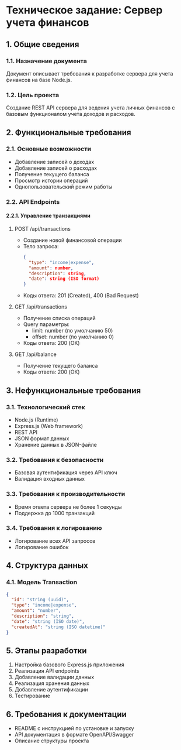 # Техническое задание: Сервер учета финансов

## 1. Общие сведения
### 1.1. Назначение документа
Документ описывает требования к разработке сервера для учета финансов на базе Node.js.

### 1.2. Цель проекта
Создание REST API сервера для ведения учета личных финансов с базовым функционалом учета доходов и расходов.

## 2. Функциональные требования
### 2.1. Основные возможности
- Добавление записей о доходах
- Добавление записей о расходах
- Получение текущего баланса
- Просмотр истории операций
- Однопользовательский режим работы

### 2.2. API Endpoints
#### 2.2.1. Управление транзакциями
1. POST /api/transactions
   - Создание новой финансовой операции
   - Тело запроса:
     ```json
     {
       "type": "income|expense",
       "amount": number,
       "description": string,
       "date": string (ISO format)
     }
     ```
   - Коды ответа: 201 (Created), 400 (Bad Request)

2. GET /api/transactions
   - Получение списка операций
   - Query параметры: 
     - limit: number (по умолчанию 50)
     - offset: number (по умолчанию 0)
   - Коды ответа: 200 (OK)

3. GET /api/balance
   - Получение текущего баланса
   - Коды ответа: 200 (OK)

## 3. Нефункциональные требования
### 3.1. Технологический стек
- Node.js (Runtime)
- Express.js (Web framework)
- REST API
- JSON формат данных
- Хранение данных в JSON-файле

### 3.2. Требования к безопасности
- Базовая аутентификация через API ключ
- Валидация входных данных

### 3.3. Требования к производительности
- Время ответа сервера не более 1 секунды
- Поддержка до 1000 транзакций

### 3.4. Требования к логированию
- Логирование всех API запросов
- Логирование ошибок

## 4. Структура данных
### 4.1. Модель Transaction
```json
{
  "id": "string (uuid)",
  "type": "income|expense",
  "amount": "number",
  "description": "string",
  "date": "string (ISO date)",
  "createdAt": "string (ISO datetime)"
}
```

## 5. Этапы разработки
1. Настройка базового Express.js приложения
2. Реализация API endpoints
3. Добавление валидации данных
4. Реализация хранения данных
5. Добавление аутентификации
6. Тестирование

## 6. Требования к документации
- README с инструкцией по установке и запуску
- API документация в формате OpenAPI/Swagger
- Описание структуры проекта


